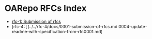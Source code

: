 # OARepo RFCs Index

<!--
  The part between --ts-- and --te-- is automatically
  overwritten by push-triggered GHaction "index updater"
  in index_updater.yml
-->
<!--ts-->
* [rfc-1: Submission of rfcs](../../rfc-1/docs/0001-submission-of-rfcs.md)
* [rfc-4: ](../../rfc-4/docs/0001-submission-of-rfcs.md
0004-update-readme-with-specification-from-rfc0001.md)
<!--te-->
